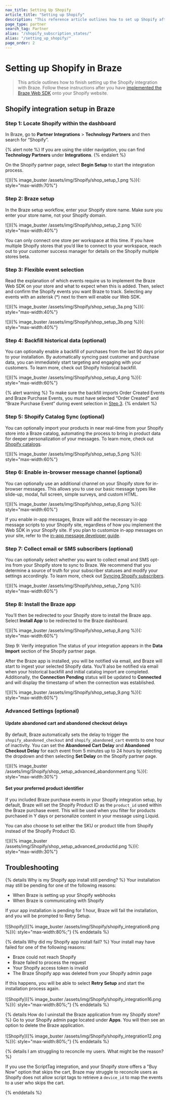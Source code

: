 ```yaml
---
nav_title: Setting Up Shopify
article_title: "Setting up Shopify"
description: "This reference article outlines how to set up Shopify after integrating it into your Braze Web SDK."
page_type: partner
search_tag: Partner
alias: "/shopify_subscription_states/"
alias: "/setting_up_shopify/"
page_order: 2
---
```


# Setting up Shopify in Braze

> This article outlines how to finish setting up the Shopify integration with Braze. Follow these instructions after you have [implemented the Braze Web SDK]({{site.baseurl}}//partners/message_orchestration/channel_extensions/ecommerce/shopify/getting_started_shopify/#implement-web-sdk) onto your Shopify website.

## Shopify integration setup in Braze

### Step 1: Locate Shopify within the dashboard

In Braze, go to **Partner Integrations** > **Technology Partners** and then search for “Shopify”.

{% alert note %}
If you are using the older navigation, you can find **Technology Partners** under **Integrations**.
{% endalert %}

On the Shopify partner page, select **Begin Setup** to start the integration process.

![]({% image_buster /assets/img/Shopify/shop_setup_1.png %}){: style="max-width:70%"}

### Step 2: Braze setup

In the Braze setup workflow, enter your Shopify store name. Make sure you enter your store name, not your Shopify domain. 

![]({% image_buster /assets/img/Shopify/shop_setup_2.png %}){: style="max-width:40%"}

You can only connect one store per workspace at this time. If you have multiple Shopify stores that you’d like to connect to your workspace, reach out to your customer success manager for details on the Shopify multiple stores beta.

### Step 3: Flexible event selection

Read the explanation of which events require us to implement the Braze Web SDK on your store and what to expect when this is added. Then, select and confirm the Shopify events you want Braze to track. Selecting any events with an asterisk (*) next to them will enable our Web SDK.

![]({% image_buster /assets/img/Shopify/shop_setup_3a.png %}){: style="max-width:40%"} 

![]({% image_buster /assets/img/Shopify/shop_setup_3b.png %}){: style="max-width:40%"}

### Step 4: Backfill historical data (optional)

You can optionally enable a backfill of purchases from the last 90 days prior to your installation. By automatically syncing past customer and purchase data, you can immediately start targeting and engaging with your customers. To learn more, check out Shopify historical backfill.

![]({% image_buster /assets/img/Shopify/shop_setup_4.png %}){: style="max-width:60%"}

{% alert warning %}
To make sure the backfill imports Order Created Events and Braze Purchase Events, you must have selected “Order Created” and “Braze Purchase Event” during event selection in [Step 3](#step-3-flexible-event-selection).
{% endalert %}

### Step 5: Shopify Catalog Sync (optional)

You can optionally import your products in near real-time from your Shopify store into a Braze catalog, automating the process to bring in product data for deeper personalization of your messages. To learn more, check out [Shopify catalogs]({{site.baseurl}}/partners/message_orchestration/channel_extensions/ecommerce/shopify/shopify_catalogs/).

![]({% image_buster /assets/img/Shopify/shop_setup_5.png %}){: style="max-width:60%"}

### Step 6: Enable in-browser message channel (optional)

You can optionally use an additional channel on your Shopify store for in-browser messages. This allows you to use our basic message types like slide-up, modal, full screen, simple surveys, and custom HTML. 

![]({% image_buster /assets/img/Shopify/shop_setup_6.png %}){: style="max-width:60%"}

If you enable in-app messages, Braze will add the necessary in-app message scripts to your Shopify site, regardless of how you implement the Web SDK in your Shopify site. If you plan to customize in-app messages on your site, refer to the [in-app message developer guide]({{site.baseurl}}/developer_guide/platform_integration_guides/web/in-app_messaging/integration/). 

### Step 7: Collect email or SMS subscribers (optional)

You can optionally select whether you want to collect email and SMS opt-ins from your Shopify store to sync to Braze. We recommend that you determine a source of truth for your subscriber statuses and modify your settings accordingly. To learn more, check out [Syncing Shopify subscribers](). 

![]({% image_buster /assets/img/Shopify/shop_setup_7.png %}){: style="max-width:60%"}

### Step 8: Install the Braze app 

You’ll then be redirected to your Shopify store to install the Braze app. Select **Install App** to be redirected to the Braze dashboard.

![]({% image_buster /assets/img/Shopify/shop_setup_8.png %}){: style="max-width:60%"}

Step 9: Verify integration 
The status of your integration appears in the **Data Import** section of the Shopify partner page. 

After the Braze app is installed, you will be notified via email, and Braze will start to ingest your selected Shopify data. You’ll also be notified via email when your historical backfill and initial catalog import are completed. Additionally, the **Connection Pending** status will be updated to **Connected** and will display the timestamp of when the connection was established. 

![]({% image_buster /assets/img/Shopify/shop_setup_9.png %}){: style="max-width:60%"}

### Advanced Settings (optional) 

#### Update abandoned cart and abandoned checkout delays

By default, Braze automatically sets the delay to trigger the `shopify_abandoned_checkout` and `shopify_abandoned_cart` events to one hour of inactivity. You can set the **Abandoned Cart Delay** and **Abandoned Checkout Delay** for each event from 5 minutes up to 24 hours by selecting the dropdown and then selecting **Set Delay** on the Shopify partner page.

![]({% image_buster /assets/img/Shopify/shop_setup_advanced_abandonment.png %}){: style="max-width:30%"}

#### Set your preferred product identifier

If you included Braze purchase events in your Shopify integration setup, by default, Braze will set the Shopify Product ID as the `product_id` used within the Braze purchase event. This will be used when you filter for products purchased in Y days or personalize content in your message using Liquid.

You can also choose to set either the SKU or product title from Shopify instead of the Shopify Product ID.

![]({% image_buster /assets/img/Shopify/shop_setup_advanced_productid.png %}){: style="max-width:30%"}

## Troubleshooting

{% details Why is my Shopify app install still pending? %}
Your installation may still be pending for one of the following reasons:
 - When Braze is setting up your Shopify webhooks
 - When Braze is communicating with Shopify


If your app installation is pending for 1 hour, Braze will fail the installation, and you will be prompted to Retry Setup.<br><br>
![Shopify]({% image_buster /assets/img/Shopify/shopify_integration8.png %}){: style="max-width:80%;"}
{% enddetails %}


{% details Why did my Shopify app install fail? %}
Your install may have failed for one of the following reasons:
 - Braze could not reach Shopify
 - Braze failed to process the request
 - Your Shopify access token is invalid
 - The Braze Shopify app was deleted from your Shopify admin page


If this happens, you will be able to select **Retry Setup** and start the installation process again.<br><br>
![Shopify]({% image_buster /assets/img/Shopify/shopify_integration16.png %}){: style="max-width:80%;"}
{% enddetails %}


{% details How do I uninstall the Braze application from my Shopify store? %}
Go to your Shopify admin page located under **Apps**. You will then see an option to delete the Braze application.<br><br>
![Shopify]({% image_buster /assets/img/Shopify/shopify_integration12.png %}){: style="max-width:80%;"}
{% enddetails %}


{% details I am struggling to reconcile my users. What might be the reason? %}


If you use the ScriptTag integration, and your Shopify store offers a "Buy Now" option that skips the cart, Braze may struggle to reconcile users as Shopify does not allow script tags to retrieve a `device_id` to map the events to a user who skips the cart.


{% enddetails %}
